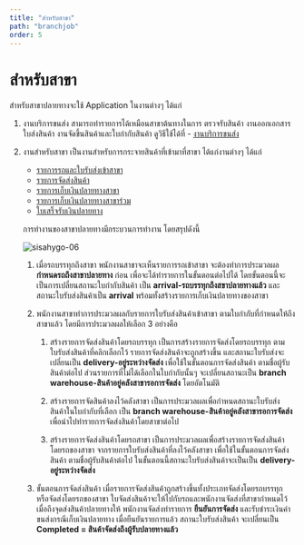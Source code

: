 ```yaml
---
title: "สำหรับสาขา"
path: "branchjob"
order: 5
---
```


# สำหรับสาขา

สำหรับสาขาปลายทางจะใช้ Application ในงานต่างๆ ได้แก่

1. งานบริการขนส่ง สามารถทำรายการได้เหมือนสาขาต้นทางในการ ตรวจรับสินค้า งานออกเอกสารใบส่งสินค้า งานจัดขึ้นสินค้าและใบกำกับสินค้า ดูวิธีใช้ได้ที่ -   [งานบริการขนส่ง](service.md)

2. งานสำหรับสาขา เป็นงานสำหรับการกระจายสินค้าที่เข้ามาที่สาขา ได้แก่งานต่างๆ ได้แก่

    -   [รายการรถและใบรับส่งเข้าสาขา](branchjob/branchrec_waybill.md)
    -   [รายการจัดส่งสินค้า](branchjob/delivery.md)
    -   [รายการเก็บเงินปลายทางสาขา](branchjob/branch_balance.md)
    -   [รายการเก็บเงินปลายทางสาขาร่วม](branchjob/branch_balance_partner.md)
    -   [ใบเสร็จรับเงินปลายทาง](branchjob/receipt_branch.md)

    การทำงานของสาขาปลายทางมีกระบวนการทำงาน โดยสรุปดังนี้

    ![sisahygo-06](/images/documents/sisahygo-06.png)

    1. เมื่อรถบรรทุกถึงสาขา พนักงานสาขาจะเห็นรายการรถเข้าสาขา จะต้องทำการประมวลผล **กำหนดรถถึงสาขาปลายทาง** ก่อน เพื่อจะได้ทำรายการในขั้นตอนต่อไปได้ โดยขั้นตอนนี้จะเป็นการเปลี่ยนสถานะใบกำกับสินค้า เป็น **arrival-รถบรรทุกถึงสขาปลายทางแล้ว** และ สถานะใบรับส่งสินค้าเป็น **arrival** พร้อมทั้งสร้างรายการเก็บเงินปลายทางของสาขา

    2.  พนักงานสาขาทำการประมวลผลกับรายการใบรับส่งสินค้าเข้าสาขา ตามใบกำกับที่กำหนดให้ถึงสาขาแล้ว โดยมีการประมวลผลให้เลือก 3 อย่างคือ
        1. สร้างรายการจัดส่งสินค้าโดยรถบรรทุก เป็นการสร้างรายการจัดส่งโดยรถบรรทุก ตามใบรับส่งสินค้าที่คลิกเลือกไว้ รายการจัดส่งสินค้าจะถูกสร้างขึ้น และสถานะใบรับส่งจะเปลี่ยนเป็น **delivery-อยู่ระหว่างจัดส่ง** เพื่อใช้ในขั้นตอนการจัดส่งสินค้า ตามชื่อผู้รับสินค้าต่อไป ส่วนรายการที่ไม่ได้เลือกในใบกำกับนั้นๆ จะเปลี่ยนสถานะเป็น **branch warehouse-สินค้าอยู่คลังสาขารอการจัดส่ง** โดยอัตโนมัติ 

        2. สร้างรายการจัดสินค้าลงไว้คลังสาขา เป็นการประมวลผลเพื่อกำหนดสถานะใบรับส่งสินค้าในใบกำกับที่เลือก เป็น **branch warehouse-สินค้าอยู่คลังสาขารอการจัดส่ง** เพื่อนำไปทำรายการจัดส่งสินค้าโดยสาขาต่อไป

        3. สร้างรายการจัดส่งสินค้าโดยรถสาขา เป็นการประมวลผลเพื่อสร้างรายการจัดส่งสินค้าโดยรถของสาขา จากรายการใบรับส่งสินค้าที่ลงไว้คลังสาขา เพื่อใช้ในขั้นตอนการจัดส่งสินค้า ตามชื่อผู้รับสินค้าต่อไป ในขั้นตอนนี้สถานะใบรับส่งสินค้าจะเป็นเป็น **delivery-อยู่ระหว่างจัดส่ง** 

    3. ขั้นตอนการจัดส่งสินค้า  เมื่อรายการจัดส่งสินค้าถูกสร้างขึ้นทั้งประเภทจัดส่งโดยรถบรรทุก หรือจัดส่งโดยรถของสาขา ใบจัดส่งสินค้าจะให้ไปกับรถและพนักงานจัดส่งที่สาขากำหนดไว้ เมื่อถึงจุดส่งสินค้าปลายทางให้ พนักงานจัดส่งทำรายการ **ยืนยันการจัดส่ง** และรับชำระเงินค่าขนส่งกรณีเก็บเงินปลายทาง เมื่อยืนยันรายการแล้ว สถานะใบรับส่งสินค้า จะเปลี่ยนเป็น **Completed = สินค้าจัดส่งถึงผู้รับปลายทางแล้ว** 
